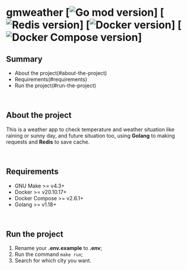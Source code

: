 # gmweather [![Go mod version](https://img.shields.io/github/go-mod/go-version/marcos-dev88/gmweather?color=%2329D6D8&logo=Go&logoColor=%2329D6D8&style=flat)] [![Redis version](https://img.shields.io/static/v1?label=Redis&message=v8&style=flat&logo=redis&logoColor=d00011&color=d00011&labelColor=464B4F)] [![Docker version](https://img.shields.io/static/v1?label=Docker&message=v20.10.17&style=flat&logo=Docker&logoColor=00ADD8&color=00ADD8&labelColor=464B4F)] [![Docker Compose version](https://img.shields.io/static/v1?label=Docker%20Compose&message=v2.6.1&style=flat&logo=Docker&logoColor=CA7DD3&color=CA7DD3&labelColor=464B4F)]

## Summary
- About the project(#about-the-project)
- Requirements(#requirements)
- Run the project(#run-the-project)

<br>

## About the project
This is a weather app to check temperature and weather situation like raining or sunny day, and future situation too, using **Golang** to making requests and **Redis** to save cache.

<br>

## Requirements
* GNU Make >= v4.3+
* Docker >= v20.10.17+
* Docker Compose >= v2.6.1+
* Golang >= v1.18+

<br>

## Run the project

1. Rename your **.env.example** to **.env**;
2. Run the command `make run`;
3. Search for which city you want.
